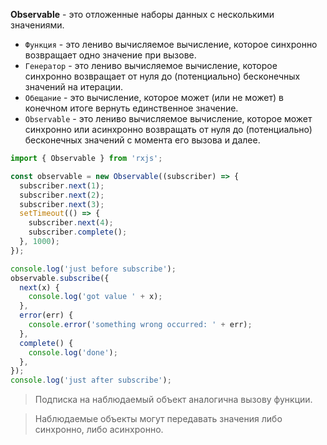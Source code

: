 **Observable** - это отложенные наборы данных с несколькими значениями.

* `Функция` - это лениво вычисляемое вычисление, которое синхронно возвращает одно значение при вызове.
* `Генератор` - это лениво вычисляемое вычисление, которое синхронно возвращает от нуля до (потенциально) бесконечных значений на итерации.
* `Обещание` - это вычисление, которое может (или не может) в конечном итоге вернуть единственное значение.
* `Observable` - это лениво вычисляемое вычисление, которое может синхронно или асинхронно возвращать от нуля до (потенциально) бесконечных значений с момента его вызова и далее.

```js
import { Observable } from 'rxjs';

const observable = new Observable((subscriber) => {
  subscriber.next(1);
  subscriber.next(2);
  subscriber.next(3);
  setTimeout(() => {
    subscriber.next(4);
    subscriber.complete();
  }, 1000);
});

console.log('just before subscribe');
observable.subscribe({
  next(x) {
    console.log('got value ' + x);
  },
  error(err) {
    console.error('something wrong occurred: ' + err);
  },
  complete() {
    console.log('done');
  },
});
console.log('just after subscribe');
```

> Подписка на наблюдаемый объект аналогична вызову функции.

> Наблюдаемые объекты могут передавать значения либо синхронно, либо асинхронно.

